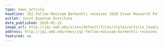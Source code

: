 ```yaml
---
type: news_article
headline: JQI Fellow Maissam Barkeshli receives 2018 Sloan Research Fellowship
outlet: Joint Quantum Institute
date_published: 2018-02-15
image_url: http://jqi.umd.edu/sites/default/files/styles/article_lead/public/images/maissam-barkeshli1_0.jpg?itok=G2nIiPzE
address: http://jqi.umd.edu/news/jqi-fellow-maissam-barkeshli-receives-2018-sloan-research-fellowship
featured: no
---
```

